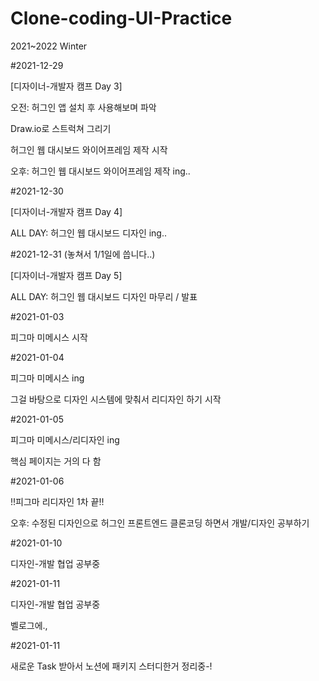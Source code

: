 # Clone-coding-UI-Practice
2021~2022 Winter

#2021-12-29

[디자이너-개발자 캠프 Day 3]

오전: 허그인 앱 설치 후 사용해보며 파악

 Draw.io로 스트럭쳐 그리기
     
 허그인 웹 대시보드 와이어프레임 제작 시작
 
오후: 허그인 웹 대시보드 와이어프레임 제작 ing..



#2021-12-30

[디자이너-개발자 캠프 Day 4]

ALL DAY: 허그인 웹 대시보드 디자인 ing..




#2021-12-31 (놓쳐서 1/1일에 씁니다..)

[디자이너-개발자 캠프 Day 5]

ALL DAY: 허그인 웹 대시보드 디자인 마무리 / 발표





#2021-01-03

피그마 미메시스 시작




#2021-01-04

피그마 미메시스 ing

그걸 바탕으로 디자인 시스템에 맞춰서 리디자인 하기 시작




#2021-01-05

피그마 미메시스/리디자인 ing

핵심 페이지는 거의 다 함


#2021-01-06

!!피그마 리디자인 1차 끝!!

오후: 수정된 디자인으로 허그인 프론트엔드 클론코딩 하면서 개발/디자인 공부하기



#2021-01-10

디자인-개발 협업 공부중



#2021-01-11

디자인-개발 협업 공부중

벨로그에.,



#2021-01-11

새로운 Task 받아서 노션에 패키지 스터디한거 정리중-!


